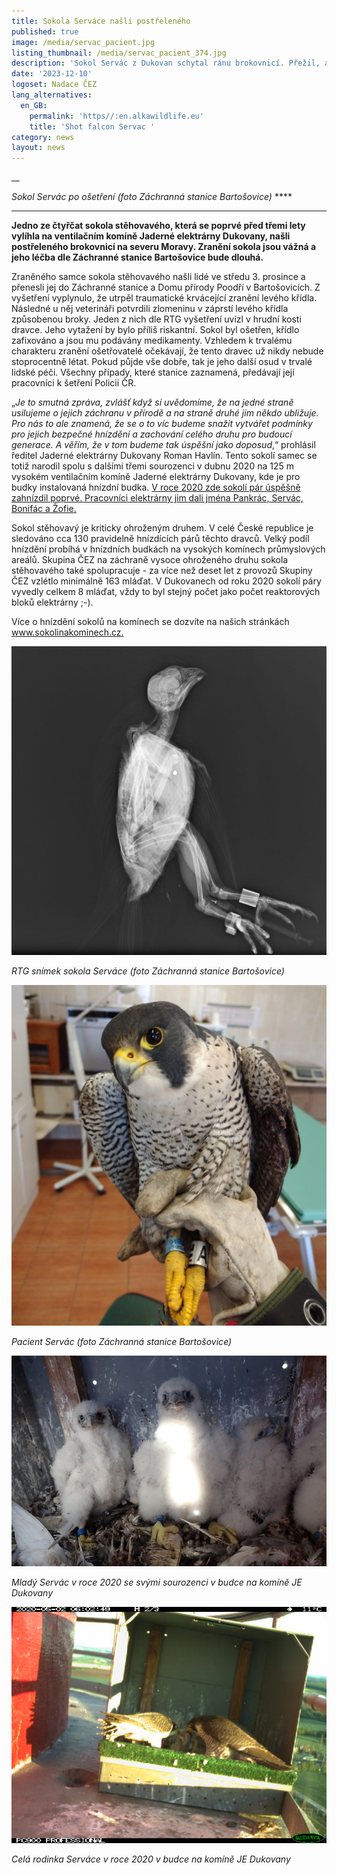 ```yaml
---
title: Sokola Serváce našli postřeleného
published: true
image: /media/servac_pacient.jpg
listing_thumbnail: /media/servac_pacient_374.jpg
description: 'Sokol Servác z Dukovan schytal ránu brokovnicí. Přežil, ale létat už nebude.'
date: '2023-12-10'
logoset: Nadace ČEZ
lang_alternatives:
  en_GB:
    permalink: 'https//:en.alkawildlife.eu'
    title: 'Shot falcon Servac '
category: news
layout: news
---
```

__

_Sokol Servác po ošetření (foto Záchranná stanice Bartošovice)_ ****

****

**Jedno ze čtyřčat sokola stěhovavého, která se poprvé před třemi lety vylíhla na ventilačním komíně Jaderné elektrárny Dukovany, našli postřeleného brokovnicí na severu Moravy. Zranění sokola jsou vážná a jeho léčba dle Záchranné stanice Bartošovice bude dlouhá.** 



Zraněného samce sokola stěhovavého našli lidé ve středu 3. prosince a přenesli jej do Záchranné stanice a Domu přírody Poodří v Bartošovicích. Z vyšetření vyplynulo, že utrpěl traumatické krvácející zranění levého křídla. Následné u něj veterináři potvrdili zlomeninu v záprstí levého křídla způsobenou broky. Jeden z nich dle RTG vyšetření uvízl v hrudní kosti dravce. Jeho vytažení by bylo příliš riskantní. Sokol byl ošetřen, křídlo zafixováno a jsou mu podávány medikamenty. Vzhledem k trvalému charakteru zranění ošetřovatelé očekávají, že tento dravec už nikdy nebude stoprocentně létat. Pokud půjde vše dobře, tak je jeho další osud v trvalé lidské péči. Všechny případy, které stanice zaznamená, předávají její pracovníci k šetření Policii ČR.

„_Je to smutná zpráva, zvlášť když si uvědomíme, že na jedné straně usilujeme o jejich záchranu v přírodě a na straně druhé jim někdo ubližuje. Pro nás to ale znamená, že se o to víc budeme snažit vytvářet podmínky pro jejich bezpečné hnízdění a zachování celého druhu pro budoucí generace. A věřím, že v tom budeme tak úspěšní jako doposud_,“ prohlásil ředitel Jaderné elektrárny Dukovany Roman Havlín. Tento sokolí samec se totiž narodil spolu s dalšími třemi sourozenci v dubnu 2020 na 125 m vysokém ventilačním komíně Jaderné elektrárny Dukovany, kde je pro budky instalovaná hnízdní budka. [V roce 2020 zde sokolí pár úspěšně zahnízdil poprvé. Pracovníci elektrárny jim dali jména Pankrác, Servác, Bonifác a Žofie. ](https://sokolinakominech.cz/news/sokol%C3%AD-%C4%8Dty%C5%99%C4%8Data-v-dukovanech)



Sokol stěhovavý je kriticky ohroženým druhem. V celé České republice je sledováno cca 130 pravidelně hnízdících párů těchto dravců. Velký podíl hnízdění probíhá v hnízdních budkách na vysokých komínech průmyslových areálů. Skupina ČEZ na záchraně vysoce ohroženého druhu sokola stěhovavého také spolupracuje - za více než deset let z provozů Skupiny ČEZ vzlétlo minimálně 163 mláďat. V Dukovanech od roku 2020 sokolí páry vyvedly celkem 8 mláďat, vždy to byl stejný počet jako počet reaktorových bloků elektrárny ;-).

Více o hnízdění sokolů na komínech se dozvíte na našich stránkách [www.sokolinakominech.cz. ](www.sokolinakominech.cz)



![](/media/servac_rtg.jpg)

_RTG snímek sokola Serváce (foto Záchranná stanice Bartošovice)_

![](/media/servac_vestanici.jpg)

_Pacient_ _Servác (foto Záchranná stanice Bartošovice)_

![](/media/dukovany_ctyrka_2020.jpg)

_Mladý Servác v roce 2020 se svými sourozenci v budce na komíně JE Dukovany_

![](/media/dukovany_krmeni_2020.jpg)

_Celá rodinka Serváce v roce 2020 v budce na komíně JE Dukovany_
